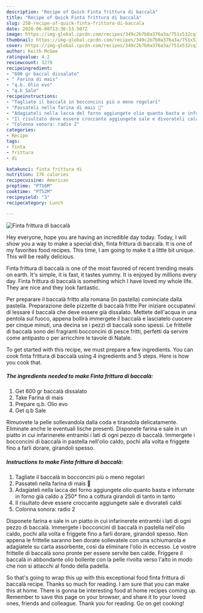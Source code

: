```yaml
---
description: "Recipe of Quick Finta frittura di baccalà"
title: "Recipe of Quick Finta frittura di baccalà"
slug: 258-recipe-of-quick-finta-frittura-di-baccala
date: 2020-06-08T13:36:53.507Z
image: https://img-global.cpcdn.com/recipes/349c2b7b0a376a3a/751x532cq70/finta-frittura-di-baccala-recipe-main-photo.jpg
thumbnail: https://img-global.cpcdn.com/recipes/349c2b7b0a376a3a/751x532cq70/finta-frittura-di-baccala-recipe-main-photo.jpg
cover: https://img-global.cpcdn.com/recipes/349c2b7b0a376a3a/751x532cq70/finta-frittura-di-baccala-recipe-main-photo.jpg
author: Keith McGee
ratingvalue: 4.2
reviewcount: 3279
recipeingredient:
- "600 gr baccal dissalato"
- " Farina di mais"
- "q.b. Olio evo"
- "q.b Sale"
recipeinstructions:
- "Tagliate il baccalà in bocconcini più o meno regolari"
- "Passateli nella farina di mais 🌽"
- "Adagiateli nella lacca del forno aggiungete olio quanto basta e infornate in forno già caldo a 250* fino a cottura girandoli di tanto in tanto"
- "Il risultato deve essere croccante aggiungete sale e divorateli caldi"
- "Colonna sonora: radio 2"
categories:
- Recipe
tags:
- finta
- frittura
- di

katakunci: finta frittura di 
nutrition: 176 calories
recipecuisine: American
preptime: "PT16M"
cooktime: "PT52M"
recipeyield: "3"
recipecategory: Lunch

---
```



![Finta frittura di baccalà](https://img-global.cpcdn.com/recipes/349c2b7b0a376a3a/751x532cq70/finta-frittura-di-baccala-recipe-main-photo.jpg)

Hey everyone, hope you are having an incredible day today. Today, I will show you a way to make a special dish, finta frittura di baccalà. It is one of my favorites food recipes. This time, I am going to make it a little bit unique. This will be really delicious.

Finta frittura di baccalà is one of the most favored of recent trending meals on earth. It's simple, it is fast, it tastes yummy. It is enjoyed by millions every day. Finta frittura di baccalà is something which I have loved my whole life. They are nice and they look fantastic.

Per preparare il baccalà fritto alla romana (in pastella) cominciate dalla pastella. Preparazione delle pizzette di baccalà fritte Per iniziare occupatevi di lessare il baccalà che deve essere già dissalato. Mettete dell&#39;acqua in una pentola sul fuoco, appena bollirà immergete il baccalà e lasciatelo cuocere per cinque minuti, una decina se i pezzi di baccalà sono spessi. Le frittelle di baccalà sono dei fragranti bocconcini di pesce fritti, perfetti da servire come antipasto o per arricchire le tavole di Natale.


To get started with this recipe, we must prepare a few ingredients. You can cook finta frittura di baccalà using 4 ingredients and 5 steps. Here is how you cook that.

<!--inarticleads1-->

##### The ingredients needed to make Finta frittura di baccalà:

1. Get 600 gr baccalà dissalato
1. Take  Farina di mais
1. Prepare q.b. Olio evo
1. Get q.b Sale


Rimuovete la pelle sollevandola dalla coda e tirandola delicatamente. Eliminate anche le eventuali lische presenti. Disponete farina e sale in un piatto in cui infarinerete entrambi i lati di ogni pezzo di baccalà. Immergete i bocconcini di baccalà in pastella nell&#39;olio caldo, pochi alla volta e friggete fino a farli dorare, girandoli spesso. 

<!--inarticleads2-->

##### Instructions to make Finta frittura di baccalà:

1. Tagliate il baccalà in bocconcini più o meno regolari
1. Passateli nella farina di mais 🌽
1. Adagiateli nella lacca del forno aggiungete olio quanto basta e infornate in forno già caldo a 250* fino a cottura girandoli di tanto in tanto
1. Il risultato deve essere croccante aggiungete sale e divorateli caldi
1. Colonna sonora: radio 2


Disponete farina e sale in un piatto in cui infarinerete entrambi i lati di ogni pezzo di baccalà. Immergete i bocconcini di baccalà in pastella nell&#39;olio caldo, pochi alla volta e friggete fino a farli dorare, girandoli spesso. Non appena le frittelle saranno ben dorate sollevatele con una schiumarola e adagiatele su carta assorbente, così da eliminare l&#39;olio in eccesso. Le vostre frittelle di baccalà sono pronte per essere servite ben calde. Friggere il baccalà in abbondante olio bollente con la pelle rivolta verso l&#39;alto in modo che non si attacchi al fondo della padella. 

So that's going to wrap this up with this exceptional food finta frittura di baccalà recipe. Thanks so much for reading. I am sure that you can make this at home. There is gonna be interesting food at home recipes coming up. Remember to save this page on your browser, and share it to your loved ones, friends and colleague. Thank you for reading. Go on get cooking!
